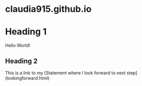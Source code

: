 # claudia915.github.io

# Heading 1

Hello World!

## Heading 2

This is a link to my [Statement where I look forward to next step] (lookingforward.html)
